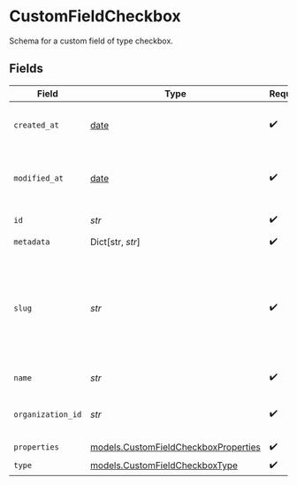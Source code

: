 # CustomFieldCheckbox

Schema for a custom field of type checkbox.


## Fields

| Field                                                                                                                | Type                                                                                                                 | Required                                                                                                             | Description                                                                                                          |
| -------------------------------------------------------------------------------------------------------------------- | -------------------------------------------------------------------------------------------------------------------- | -------------------------------------------------------------------------------------------------------------------- | -------------------------------------------------------------------------------------------------------------------- |
| `created_at`                                                                                                         | [date](https://docs.python.org/3/library/datetime.html#date-objects)                                                 | :heavy_check_mark:                                                                                                   | Creation timestamp of the object.                                                                                    |
| `modified_at`                                                                                                        | [date](https://docs.python.org/3/library/datetime.html#date-objects)                                                 | :heavy_check_mark:                                                                                                   | Last modification timestamp of the object.                                                                           |
| `id`                                                                                                                 | *str*                                                                                                                | :heavy_check_mark:                                                                                                   | The ID of the object.                                                                                                |
| `metadata`                                                                                                           | Dict[str, *str*]                                                                                                     | :heavy_check_mark:                                                                                                   | N/A                                                                                                                  |
| `slug`                                                                                                               | *str*                                                                                                                | :heavy_check_mark:                                                                                                   | Identifier of the custom field. It'll be used as key when storing the value. Must be unique across the organization. |
| `name`                                                                                                               | *str*                                                                                                                | :heavy_check_mark:                                                                                                   | Name of the custom field.                                                                                            |
| `organization_id`                                                                                                    | *str*                                                                                                                | :heavy_check_mark:                                                                                                   | The ID of the organization owning the custom field.                                                                  |
| `properties`                                                                                                         | [models.CustomFieldCheckboxProperties](../models/customfieldcheckboxproperties.md)                                   | :heavy_check_mark:                                                                                                   | N/A                                                                                                                  |
| `type`                                                                                                               | [models.CustomFieldCheckboxType](../models/customfieldcheckboxtype.md)                                               | :heavy_check_mark:                                                                                                   | N/A                                                                                                                  |